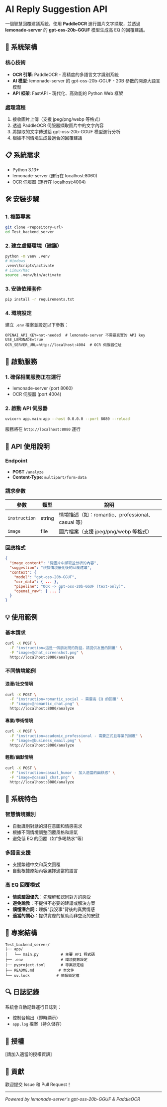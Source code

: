 # AI Reply Suggestion API

一個智慧回覆建議系統，使用 **PaddleOCR** 進行圖片文字擷取，並透過 **lemonade-server** 的 **gpt-oss-20b-GGUF** 模型生成高 EQ 的回覆建議。

## 🚀 系統架構

### 核心技術
- **OCR 引擎**: PaddleOCR - 高精度的多語言文字識別系統
- **AI 模型**: lemonade-server 的 gpt-oss-20b-GGUF - 20B 參數的開源大語言模型
- **API 框架**: FastAPI - 現代化、高效能的 Python Web 框架

### 處理流程
1. 接收圖片上傳（支援 jpeg/png/webp 等格式）
2. 透過 PaddleOCR 伺服器擷取圖片中的文字內容
3. 將擷取的文字傳送給 gpt-oss-20b-GGUF 模型進行分析
4. 根據不同情境生成最適合的回覆建議

## 📋 系統需求

- Python 3.13+
- lemonade-server (運行在 localhost:8060)
- OCR 伺服器 (運行在 localhost:4004)

## 🛠️ 安裝步驟

### 1. 複製專案
```bash
git clone <repository-url>
cd Test_backend_server
```

### 2. 建立虛擬環境（建議）
```bash
python -m venv .venv
# Windows
.venv\Scripts\activate
# Linux/Mac
source .venv/bin/activate
```

### 3. 安裝依賴套件
```bash
pip install -r requirements.txt
```

### 4. 環境設定
建立 `.env` 檔案並設定以下參數：
```env
OPENAI_API_KEY=not-needed  # lemonade-server 不需要真實的 API key
USE_LEMONADE=true
OCR_SERVER_URL=http://localhost:4004  # OCR 伺服器位址
```

## 🔧 啟動服務

### 1. 確保相關服務正在運行
- lemonade-server (port 8060)
- OCR 伺服器 (port 4004)

### 2. 啟動 API 伺服器
```bash
uvicorn app.main:app --host 0.0.0.0 --port 8080 --reload
```

服務將在 `http://localhost:8080` 運行

## 📡 API 使用說明

### Endpoint
- **POST** `/analyze`
- **Content-Type**: `multipart/form-data`

### 請求參數
| 參數 | 類型 | 說明 |
|-----|------|------|
| `instruction` | string | 情境描述（如：romantic、professional、casual 等） |
| `image` | file | 圖片檔案（支援 jpeg/png/webp 等格式） |

### 回應格式
```json
{
  "image_content": "從圖片中擷取並分析的內容",
  "suggestion": "根據情境優化後的回覆建議",
  "context": {
    "model": "gpt-oss-20b-GGUF",
    "ocr_data": { ... },
    "pipeline": "OCR -> gpt-oss-20b-GGUF (text-only)",
    "openai_raw": { ... }
  }
}
```

## 💡 使用範例

### 基本請求
```bash
curl -X POST \
  -F "instruction=這是一個朋友間的對話，請提供友善的回覆" \
  -F "image=@chat_screenshot.png" \
  http://localhost:8080/analyze
```

### 不同情境範例

#### 浪漫/社交情境
```bash
curl -X POST \
  -F "instruction=romantic_social - 需要高 EQ 的回覆" \
  -F "image=@romantic_chat.png" \
  http://localhost:8080/analyze
```

#### 專業/學術情境
```bash
curl -X POST \
  -F "instruction=academic_professional - 需要正式且專業的回覆" \
  -F "image=@business_email.png" \
  http://localhost:8080/analyze
```

#### 輕鬆/幽默情境
```bash
curl -X POST \
  -F "instruction=casual_humor - 加入適當的幽默感" \
  -F "image=@casual_chat.png" \
  http://localhost:8080/analyze
```

## 🎯 系統特色

### 智慧情境識別
- 自動識別對話的潛在意圖和情感需求
- 根據不同情境調整回覆風格和語氣
- 避免低 EQ 的回覆（如"多喝熱水"等）

### 多語言支援
- 支援繁體中文和英文回覆
- 自動根據原始內容選擇適當的語言

### 高 EQ 回覆模式
- **情感驗證優先**：先理解和認同對方的感受
- **避免說教**：不提供不必要的建議或解決方案
- **讀懂潛台詞**：理解"我沒事"背後的真實情感
- **適當的關心**：提供實際的幫助而非空泛的安慰

## 📁 專案結構
```
Test_backend_server/
├── app/
│   └── main.py          # 主要 API 程式碼
├── .env                 # 環境變數設定
├── pyproject.toml       # 專案設定檔
├── README.md           # 本文件
└── uv.lock            # 依賴鎖定檔
```

## 🔍 日誌記錄
系統會自動記錄運行日誌到：
- 控制台輸出（即時顯示）
- `app.log` 檔案（持久儲存）

## 📝 授權
[請加入適當的授權資訊]

## 🤝 貢獻
歡迎提交 Issue 和 Pull Request！

---

*Powered by lemonade-server's gpt-oss-20b-GGUF & PaddleOCR*